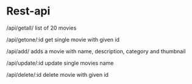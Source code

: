 # Rest-api 

/api/getall/
list of 20 movies

/api/getone/:id
get single movie with given id

/api/add/
adds a movie with name, description, category and thumbnail

/api/update/:id
update single movies name

/api/delete/:id
delete movie with given id

